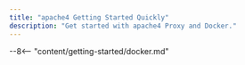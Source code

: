 ```yaml
---
title: "apache4 Getting Started Quickly"
description: "Get started with apache4 Proxy and Docker."
---
```


--8<-- "content/getting-started/docker.md"
